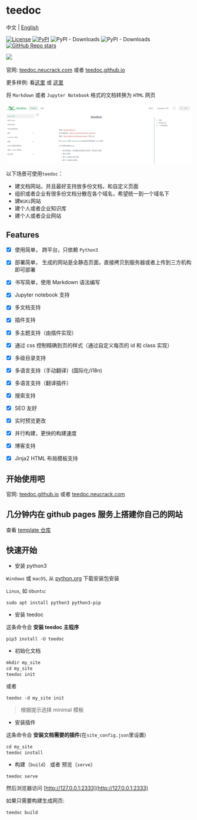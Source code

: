 teedoc
=====

中文 | [English](./README.md)

[![License](https://img.shields.io/github/license/teedoc/teedoc?color=red&label=开源协议)](./LICENSE) [![PyPI](https://img.shields.io/pypi/v/teedoc?label=版本)](https://pypi.org/project/teedoc/#history) ![PyPI - Downloads](https://img.shields.io/pypi/dm/teedoc?color=brightgreen&label=下载次数) ![PyPI - Downloads](https://img.shields.io/pypi/dw/teedoc?color=brightgreen&label=下载次数) [![GitHub Repo stars](https://img.shields.io/github/stars/teedoc/teedoc?style=social&label=收藏)](https://github.com/teedoc/teedoc)

<img src="https://teedoc.github.io/static/image/logo.png" height=64/> 

官网: [teedoc.neucrack.com](https://teedoc.neucrack.com) 或者 [teedoc.github.io](https://teedoc.github.io/)

更多样例: 看[这里](https://teedoc.neucrack.com/get_started/zh/usage/sites.html) 或 [这里](https://teedoc.github.io/get_started/zh/usage/sites.html)

将 `Markdown` 或者 `Jupyter Notebook` 格式的文档转换为 `HTML` 网页

![](./assets/images/teedoc_screenshot_0.png)

以下场景可使用`teedoc`：
* 建文档网站，并且最好支持放多份文档，和自定义页面
* 组织或者企业有很多份文档分散在各个域名，希望统一到一个域名下
* 建`WiKi`网站
* 建个人或者企业知识库
* 建个人或者企业网站

## Features

- [x] 使用简单， 跨平台，只依赖 `Python3`
- [x] 部署简单， 生成的网站是全静态页面，直接拷贝到服务器或者上传到三方机构即可部署
- [x] 书写简单，使用 Markdown 语法编写
- [x] Jupyter notebook 支持
- [x] 多文档支持
- [x] 插件支持
- [x] 多主题支持（由插件实现）
- [x] 通过 css 控制精确到页的样式（通过自定义每页的 id 和 class 实现）
- [x] 多级目录支持
- [x] 多语言支持（手动翻译）(国际化/i18n)
- [x] 多语言支持（翻译插件）
- [x] 搜索支持
- [x] SEO 友好
- [x] 实时预览更改
- [x] 并行构建，更快的构建速度
- [x] 博客支持
- [x] Jinja2 HTML 布局模板支持


## 开始使用吧

官网: [teedoc.github.io](https://teedoc.github.io/) 或者 [teedoc.neucrack.com](https://teedoc.neucrack.com/)


## 几分钟内在 github pages 服务上搭建你自己的网站

查看 [template 仓库](https://github.com/teedoc/template)


## 快速开始

* 安装 python3

`Windows` 或 `macOS`, 从 [python.org](https://www.python.org/downloads/) 下载安装包安装

`Linux`, 如 `Ubuntu`:

```
sudo apt install python3 python3-pip
```

* 安装 teedoc

这条命令会 **安装 teedoc 主程序**

```
pip3 install -U teedoc
```

* 初始化文档

```
mkdir my_site
cd my_site
teedoc init
```

或者

```
teedoc -d my_site init
```

> 根据提示选择 minimal 模板

* 安装插件

这条命令会 **安装文档需要的插件**(在`site_config.json`里设置)

```
cd my_site
teedoc install
```

* 构建（`build`） 或者 预览（`serve`）

```
teedoc serve
```

然后浏览器访问 [http://127.0.0.1:2333](http://127.0.0.1:2333)

如果只需要构建生成网页:

```
teedoc build
```


